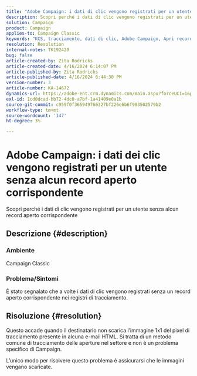 ```yaml
---
title: "Adobe Campaign: i dati di clic vengono registrati per un utente senza alcun record aperto corrispondente"
description: Scopri perché i dati di clic vengono registrati per un utente senza alcun record aperto corrispondente
solution: Campaign
product: Campaign
applies-to: Campaign Classic
keywords: "KCS, tracciamento, dati di clic, Adobe Campaign, Apri record, tracciamento si apre"
resolution: Resolution
internal-notes: TK192420
bug: false
article-created-by: Zita Rodricks
article-created-date: 4/16/2024 6:14:07 PM
article-published-by: Zita Rodricks
article-published-date: 4/16/2024 6:44:30 PM
version-number: 3
article-number: KA-14672
dynamics-url: https://adobe-ent.crm.dynamics.com/main.aspx?forceUCI=1&pagetype=entityrecord&etn=knowledgearticle&id=b00aae1b-1dfc-ee11-a1ff-6045bd0065b6
exl-id: 1cd0dcad-bb72-4dc0-a7bf-1a41409e0a1b
source-git-commit: c959f0f365949766327bf226e6b6f983502579b2
workflow-type: tm+mt
source-wordcount: '147'
ht-degree: 3%

---
```


# Adobe Campaign: i dati dei clic vengono registrati per un utente senza alcun record aperto corrispondente


Scopri perché i dati di clic vengono registrati per un utente senza alcun record aperto corrispondente

## Descrizione {#description}


### Ambiente

Campaign Classic

### Problema/Sintomi

È stato segnalato che a volte i dati di clic vengono registrati senza un record aperto corrispondente nei registri di tracciamento.


## Risoluzione {#resolution}


Questo accade quando il destinatario non scarica l’immagine 1x1 del pixel di tracciamento presente in alcuna e-mail HTML. Si tratta di un metodo comune di tracciamento delle aperture nel settore e non è un problema specifico di Campaign.

L’unico modo per risolvere questo problema è assicurarsi che le immagini vengano scaricate.

